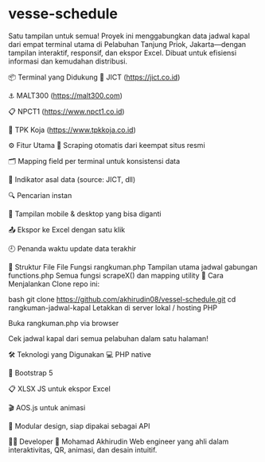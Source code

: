# vesse-schedule
Satu tampilan untuk semua! Proyek ini menggabungkan data jadwal kapal dari empat terminal utama di Pelabuhan Tanjung Priok, Jakarta—dengan tampilan interaktif, responsif, dan ekspor Excel. Dibuat untuk efisiensi informasi dan kemudahan distribusi.

📦 Terminal yang Didukung
🧭 JICT (https://jict.co.id)

⚓ MALT300 (https://malt300.com)

📋 NPCT1 (https://www.npct1.co.id)

🚢 TPK Koja (https://www.tpkkoja.co.id)

⚙️ Fitur Utama
🔄 Scraping otomatis dari keempat situs resmi

🗂️ Mapping field per terminal untuk konsistensi data

📌 Indikator asal data (source: JICT, dll)

🔍 Pencarian instan

📱 Tampilan mobile & desktop yang bisa diganti

📤 Ekspor ke Excel dengan satu klik

🕘 Penanda waktu update data terakhir

🧬 Struktur File
File	Fungsi
rangkuman.php	Tampilan utama jadwal gabungan
functions.php	Semua fungsi scrapeX() dan mapping utility
🚀 Cara Menjalankan
Clone repo ini:

bash
git clone https://github.com/akhirudin08/vessel-schedule.git
cd rangkuman-jadwal-kapal
Letakkan di server lokal / hosting PHP

Buka rangkuman.php via browser

Cek jadwal kapal dari semua pelabuhan dalam satu halaman!

🛠️ Teknologi yang Digunakan
💻 PHP native

🎨 Bootstrap 5

📋 XLSX JS untuk ekspor Excel

🎬 AOS.js untuk animasi

🧠 Modular design, siap dipakai sebagai API

🧙‍♂️ Developer
👤 Mohamad Akhirudin Web engineer yang ahli dalam interaktivitas, QR, animasi, dan desain intuitif.
